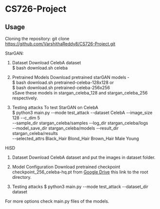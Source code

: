 # CS726-Project
## Usage
Cloning the repository: git clone https://github.com/VarshithaReddy8/CS726-Project.git

StarGAN:

1. Dataset
Download CelebA dataset  
$ bash download.sh celeba

2. Pretrained Models
Download pretrained starGAN models -  
$ bash download.sh pretrained-celeba-128x128 or  
$ bash download.sh pretrained-celeba-256x256  
sSave these models in stargan_celeba_128 and stargan_celeba_256 respectively.

3. Testing attacks 
To test StarGAN on CelebA  
$ python3 main.py --mode test_attack --dataset CelebA --image_size 128 --c_dim 5 \
                 --sample_dir stargan_celeba/samples --log_dir stargan_celeba/logs \
                 --model_save_dir stargan_celeba/models --result_dir stargan_celeba/results \
                 --selected_attrs Black_Hair Blond_Hair Brown_Hair Male Young
                 
HiSD

1. Dataset
Download CelebA dataset and put the images in dataset folder.

2. Model Configuration
Download pretrained checkpoint checkpoint_256_celeba-hq.pt from 
[Google Drive](https://drive.google.com/file/d/1KDrNWLejpo02fcalUOrAJOl1hGoccBKl/view?usp=sharing) this link to the root directory.

3. Testing attacks
$ python3 main.py --mode test_attack --dataset_dir dataset

For more options check main.py files of the models.

